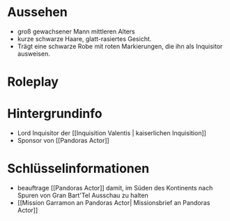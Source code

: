 # Aussehen
- groß gewachsener Mann mittleren Alters
- kurze schwarze Haare, glatt-rasiertes Gesicht.
- Trägt eine schwarze Robe mit roten Markierungen, die ihn als Inquisitor ausweisen.

# Roleplay

# Hintergrundinfo
- Lord Inquisitor der [[Inquisition Valentis | kaiserlichen Inquisition]]
- Sponsor von [[Pandoras Actor]]
# Schlüsselinformationen

- beauftrage [[Pandoras Actor]] damit, im Süden des Kontinents nach Spuren von Gran Bart'Tel Ausschau zu halten
- [[Mission Garramon an Pandoras Actor| Missionsbrief an Pandoras Actor]]
